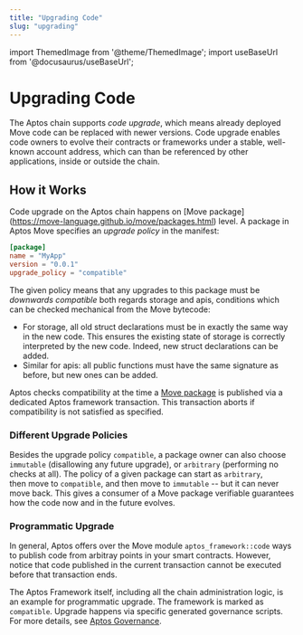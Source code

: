 ```yaml
---
title: "Upgrading Code"
slug: "upgrading"
---
```

import ThemedImage from '@theme/ThemedImage';
import useBaseUrl from '@docusaurus/useBaseUrl';

# Upgrading Code

The Aptos chain supports _code upgrade_, which means already deployed Move
code can be replaced with newer versions. Code upgrade enables
code owners to evolve their contracts or frameworks under a stable, well-known
account address, which can than be referenced by other applications, inside or
outside the chain.

## How it Works

Code upgrade on the Aptos chain happens on [Move package]
(https://move-language.github.io/move/packages.html) level. A package
in Aptos Move specifies an _upgrade policy_ in the manifest:

```toml
[package]
name = "MyApp"
version = "0.0.1"
upgrade_policy = "compatible"
```

The given policy means that any upgrades to this package must be _downwards
compatible_ both regards storage and apis, conditions which can be checked
mechanical from the Move bytecode:

- For storage, all old struct declarations must be in exactly the same way
  in the new code. This ensures the existing state of storage is correctly
  interpreted by the new code. Indeed, new struct declarations can be added.
- Similar for apis: all public functions must have the same signature as  
  before, but new ones can be added.

Aptos checks compatibility at the time a [Move package](https://move-language.github.io/move/packages.html) is published via a
dedicated Aptos framework transaction. This transaction aborts if
compatibility is not satisfied as specified.

### Different Upgrade Policies

Besides the upgrade policy `compatible`, a package owner can also choose
`immutable` (disallowing any future upgrade), or `arbitrary` (performing no
checks at all). The policy of a given package can start as `arbitrary`,  
then move to `compatible`, and then move to `immutable` -- but it can never
move back. This gives a consumer of a Move package verifiable guarantees how
the code now and in the future evolves.

### Programmatic Upgrade

In general, Aptos offers over the Move module `aptos_framework::code` ways
to publish code from arbitray points in your smart contracts. However,
notice that code published in the current transaction cannot be executed
before that transaction ends.

The Aptos Framework itself, including all the chain administration logic, is
an example for programmatic upgrade. The framework is marked as `compatible`.
Upgrade happens via specific generated governance scripts. For more details,
see [Aptos Governance](governance.md). 
